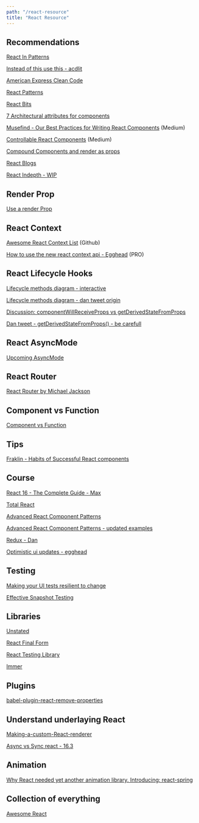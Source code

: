 ```yaml
---
path: "/react-resource"
title: "React Resource"
---
```


## Recommendations

[React In Patterns](https://legacy.gitbook.com/book/krasimir/react-in-patterns/details)

[Instead of this use this - acdlit](https://pbs.twimg.com/media/DYXlkUnVQAE--gD.jpg)

[American Express Clean Code](http://americanexpress.io/clean-code-dirty-code/)

[React Patterns](https://github.com/planningcenter/react-patterns/blob/master/README.md)

[React Bits](https://vasanthk.gitbooks.io/react-bits/)

[7 Architectural attributes for components](/https://dmitripavlutin.com/7-architectural-attributes-of-a-reliable-react-component/)

[Musefind - Our Best Practices for Writing React Components](https://engineering.musefind.com/our-best-practices-for-writing-react-components-dec3eb5c3fc8) \(Medium\)

[Controllable React Components](https://medium.com/myheritage-engineering/how-controllable-react-components-maximize-reusability-86e3d233fa8e) \(Medium\)

[Compound Components and render as props](http://frontendgirl.com/playgrounds-for-react-patterns-compound-components-and-render-as-a-props/)

[React Blogs](https://blog.instabug.com/2018/02/react-blogs/)

[React Indepth - WIP](https://developmentarc.gitbooks.io/react-indepth/content/)

## Render Prop

[Use a render Prop ](https://cdb.reacttraining.com/use-a-render-prop-50de598f11ce)

## React Context

[Awesome React Context List](https://github.com/diegohaz/awesome-react-context) \(Github\)

[How to use the new react context api - Egghead](https://egghead.io/lessons/react-use-the-new-react-context-api) \(PRO\)


## React Lifecycle Hooks

[Lifecycle methods diagram - interactive](http://projects.wojtekmaj.pl/react-lifecycle-methods-diagram/)

[Lifecycle methods diagram - dan tweet origin](https://twitter.com/dan_abramov/status/981712092611989509)

[Discussion: componentWillReceiveProps vs getDerivedStateFromProps](https://github.com/reactjs/reactjs.org/issues/721)

[Dan tweet - getDerivedStateFromProps() - be carefull](https://twitter.com/dan_abramov/status/979521369900769280)

## React AsyncMode

[Upcoming AsyncMode](https://github.com/sw-yx/fresh-async-react)

## React Router

[React Router by Michael Jackson](https://www.youtube.com/watch?v=GYvoapBSM3c&feature=youtu.be)

## Component vs Function

[Component vs Function](https://hackernoon.com/react-stateless-functional-components-nine-wins-you-might-have-overlooked-997b0d933dbc)

## Tips

[Fraklin - Habits of Successful React components](https://javascriptplayground.com/habits-of-successful-react-components/)

## Course

[React 16 - The Complete Guide - Max](https://www.udemy.com/react-the-complete-guide-incl-redux/)

[Total React](https://courses.totalreact.com/)

[Advanced React Component Patterns](https://egghead.io/courses/advanced-react-component-patterns)

[Advanced React Component Patterns - updated examples ](https://codesandbox.io/s/github/kentcdodds/advanced-react-patterns-v2)

[Redux - Dan](https://egghead.io/courses/getting-started-with-redux)

[Optimistic ui updates - egghead](https://egghead.io/lessons/react-optimistic-ui-update-in-react-using-setstate)


## Testing 

[Making your UI tests resilient to change](https://blog.kentcdodds.com/making-your-ui-tests-resilient-to-change-d37a6ee37269)

[Effective Snapshot Testing](https://blog.kentcdodds.com/effective-snapshot-testing-e0d1a2c28eca)

## Libraries

[Unstated](https://github.com/jamiebuilds/unstated)

[React Final Form](https://github.com/final-form/react-final-form#-react-final-form)

[React Testing Library](https://github.com/kentcdodds/react-testing-library)

[Immer](https://github.com/mweststrate/immer)


## Plugins 

[babel-plugin-react-remove-properties](https://github.com/oliviertassinari/babel-plugin-react-remove-properties)

## Understand underlaying React

[Making-a-custom-React-renderer](https://github.com/nitin42/Making-a-custom-React-renderer/blob/master/part-one.md)

[Async vs Sync react - 16.3](https://twitter.com/acdlite/status/977291318324948992)

## Animation 

[Why React needed yet another animation library. Introducing: react-spring](https://blog.usejournal.com/why-react-needed-yet-another-animation-library-introducing-react-spring-8212e424c5ce)


## Collection of everything

[Awesome React](https://github.com/enaqx/awesome-react)
